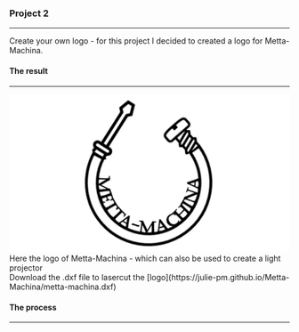 ### Project 2
-----------------------------

Create your own logo - for this project I decided to created a logo for Metta-Machina.


#### The result
-----------------------------

<img src="logo metta-machina.jpg" alt="Metta-Machina Logo">
Here the logo of Metta-Machina - which can also be used to create a light projector<br>
Download the .dxf file to lasercut the [logo](https://julie-pm.github.io/Metta-Machina/metta-machina.dxf)<br>

#### The process
-----------------------------
